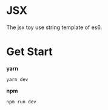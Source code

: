 # JSX
The jsx toy use string template of es6.

# Get Start
  **yarn**
  ```
  yarn dev
  ```
  **npm**
  ```
  npm run dev
  ```

